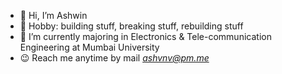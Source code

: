 - 👋 Hi, I’m Ashwin
- 👀 Hobby: building stuff, breaking stuff, rebuilding stuff
- 🌱 I’m currently majoring in Electronics & Tele-communication Engineering at Mumbai University
- 😉 Reach me anytime by mail *ashvnv@pm.me*
<!---
ashvnv/ashvnv is a ✨ special ✨ repository because its `README.md` (this file) appears on your GitHub profile.
You can click the Preview link to take a look at your changes.
--->
